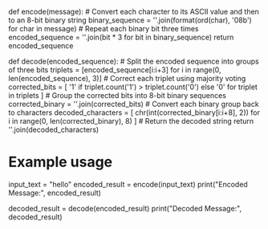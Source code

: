 def encode(message):
    # Convert each character to its ASCII value and then to an 8-bit binary string
    binary_sequence = ''.join(format(ord(char), '08b') for char in message)
    # Repeat each binary bit three times
    encoded_sequence = ''.join(bit * 3 for bit in binary_sequence)
    return encoded_sequence

def decode(encoded_sequence):
    # Split the encoded sequence into groups of three bits
    triplets = [encoded_sequence[i:i+3] for i in range(0, len(encoded_sequence), 3)]
    # Correct each triplet using majority voting
    corrected_bits = [
        '1' if triplet.count('1') > triplet.count('0') else '0'
        for triplet in triplets
    ]
    # Group the corrected bits into 8-bit binary sequences
    corrected_binary = ''.join(corrected_bits)
    # Convert each binary group back to characters
    decoded_characters = [
        chr(int(corrected_binary[i:i+8], 2))
        for i in range(0, len(corrected_binary), 8)
    ]
    # Return the decoded string
    return ''.join(decoded_characters)

# Example usage
input_text = "hello"
encoded_result = encode(input_text)
print("Encoded Message:", encoded_result)

decoded_result = decode(encoded_result)
print("Decoded Message:", decoded_result)
